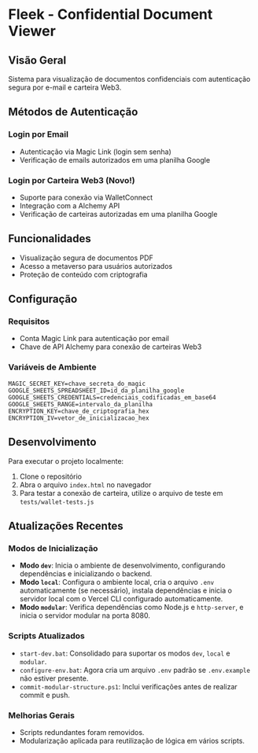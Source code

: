 # Fleek - Confidential Document Viewer

## Visão Geral

Sistema para visualização de documentos confidenciais com autenticação segura por e-mail e carteira Web3.

## Métodos de Autenticação

### Login por Email
- Autenticação via Magic Link (login sem senha)
- Verificação de emails autorizados em uma planilha Google

### Login por Carteira Web3 (Novo!)
- Suporte para conexão via WalletConnect
- Integração com a Alchemy API
- Verificação de carteiras autorizadas em uma planilha Google

## Funcionalidades

- Visualização segura de documentos PDF
- Acesso a metaverso para usuários autorizados
- Proteção de conteúdo com criptografia

## Configuração

### Requisitos
- Conta Magic Link para autenticação por email
- Chave de API Alchemy para conexão de carteiras Web3

### Variáveis de Ambiente
```
MAGIC_SECRET_KEY=chave_secreta_do_magic
GOOGLE_SHEETS_SPREADSHEET_ID=id_da_planilha_google
GOOGLE_SHEETS_CREDENTIALS=credenciais_codificadas_em_base64
GOOGLE_SHEETS_RANGE=intervalo_da_planilha
ENCRYPTION_KEY=chave_de_criptografia_hex
ENCRYPTION_IV=vetor_de_inicializacao_hex
```

## Desenvolvimento

Para executar o projeto localmente:

1. Clone o repositório
2. Abra o arquivo `index.html` no navegador
3. Para testar a conexão de carteira, utilize o arquivo de teste em `tests/wallet-tests.js`

## Atualizações Recentes

### Modos de Inicialização
- **Modo `dev`**: Inicia o ambiente de desenvolvimento, configurando dependências e inicializando o backend.
- **Modo `local`**: Configura o ambiente local, cria o arquivo `.env` automaticamente (se necessário), instala dependências e inicia o servidor local com o Vercel CLI configurado automaticamente.
- **Modo `modular`**: Verifica dependências como Node.js e `http-server`, e inicia o servidor modular na porta 8080.

### Scripts Atualizados
- `start-dev.bat`: Consolidado para suportar os modos `dev`, `local` e `modular`.
- `configure-env.bat`: Agora cria um arquivo `.env` padrão se `.env.example` não estiver presente.
- `commit-modular-structure.ps1`: Inclui verificações antes de realizar commit e push.

### Melhorias Gerais
- Scripts redundantes foram removidos.
- Modularização aplicada para reutilização de lógica em vários scripts.